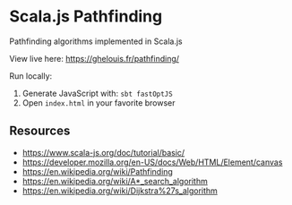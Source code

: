 # Scala.js Pathfinding

Pathfinding algorithms implemented in Scala.js

View live here: https://ghelouis.fr/pathfinding/

Run locally:
1. Generate JavaScript with: `sbt fastOptJS`
2. Open `index.html` in your favorite browser

## Resources
- https://www.scala-js.org/doc/tutorial/basic/
- https://developer.mozilla.org/en-US/docs/Web/HTML/Element/canvas
- https://en.wikipedia.org/wiki/Pathfinding
- https://en.wikipedia.org/wiki/A*_search_algorithm
- https://en.wikipedia.org/wiki/Dijkstra%27s_algorithm